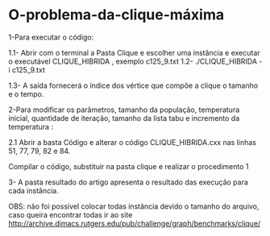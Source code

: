 # O-problema-da-clique-máxima
1-Para executar o código:

1.1- Abrir com o terminal a Pasta Clique e escolher uma instância e executar o executável CLIQUE_HIBRIDA , exemplo c125_9.txt 
1.2- ./CLIQUE_HIBRIDA -i c125_9.txt  

1.3- A saída fornecerá o índice dos vértice que compõe a clique o tamanho e  o tempo.
 

2-Para modificar os parâmetros, tamanho da população, temperatura inicial, quantidade de iteração, tamanho da lista tabu  e incremento da temperatura :

2.1 Abrir a basta Código e alterar o código CLIQUE_HIBRIDA.cxx  nas linhas 51, 77, 79, 82 e 84.

Compilar o código, substituir na pasta clique e realizar o procedimento 1

3- A pasta resultado do artigo apresenta o resultado das execução para cada instância.

OBS: não foi possível colocar todas instância devido o tamanho do arquivo, caso queira encontrar todas ir ao site http://archive.dimacs.rutgers.edu/pub/challenge/graph/benchmarks/clique/


